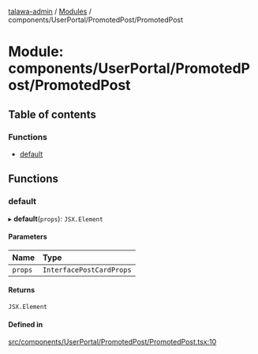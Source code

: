 [talawa-admin](../README.md) / [Modules](../modules.md) / components/UserPortal/PromotedPost/PromotedPost

# Module: components/UserPortal/PromotedPost/PromotedPost

## Table of contents

### Functions

- [default](components_UserPortal_PromotedPost_PromotedPost.md#default)

## Functions

### default

▸ **default**(`props`): `JSX.Element`

#### Parameters

| Name | Type |
| :------ | :------ |
| `props` | `InterfacePostCardProps` |

#### Returns

`JSX.Element`

#### Defined in

[src/components/UserPortal/PromotedPost/PromotedPost.tsx:10](https://github.com/disha1202/talawa-admin/blob/eed3bdc/src/components/UserPortal/PromotedPost/PromotedPost.tsx#L10)

